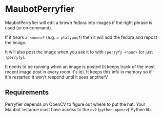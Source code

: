 # MaubotPerryfier

MaubotPerryfier will edit a brown fedora into images if the right phrase is used (or on command).

If it hears `a <noun>?` (e.g. `a platypus?`) then it will add the fedora and repost the image.

It will also post the image when you ask it to with `!perryfy <noun>` (or just `!perryfy`).

It needs to be running when an image is posted (it keeps track of the most recent image post in every room it's in).  It keeps this info in memory so if it's restarted it won't respond until it sees anotherV

## Requirements

Perryfier depends on OpenCV to figure out where to put the hat.  Your Maubot instance must have access to the `cv2` (`python-opencv`) Python lib.
